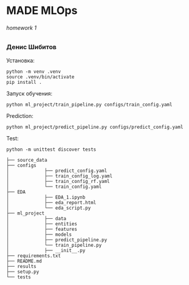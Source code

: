 MADE MLOps
==============================
###### homework 1
### Денис Шибитов

Установка: 
~~~
python -m venv .venv
source .venv/bin/activate
pip install .
~~~
Запуск обучения:
~~~
python ml_project/train_pipeline.py configs/train_config.yaml
~~~

Prediction:
~~~
python ml_project/predict_pipeline.py configs/predict_config.yaml
~~~


Test:
~~~
python -m unittest discover tests
~~~

~~~
├── source_data
├── configs
│             ├── predict_config.yaml
│             ├── train_config_log.yaml
│             ├── train_config_rf.yaml
│             └── train_config.yaml
├── EDA
│             ├── EDA_1.ipynb
│             ├── eda_report.html
│             └── eda_script.py
├── ml_project
│             ├── data
│             ├── entities
│             ├── features
│             ├── models
│             ├── predict_pipeline.py
│             └── train_pipeline.py
│             ├── __init__.py
├── requirements.txt
├── README.md
├── results
├── setup.py
└── tests
~~~